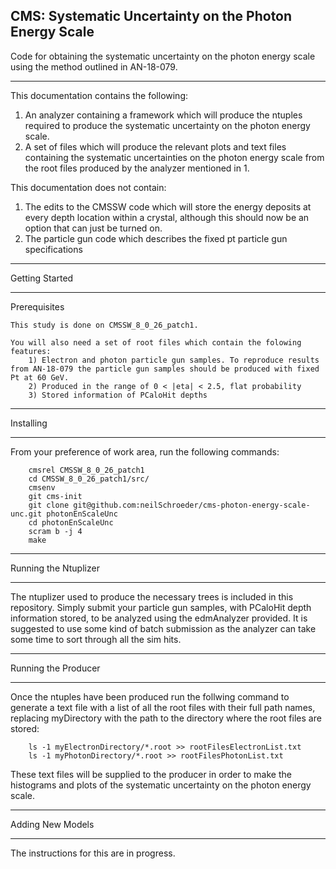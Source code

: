 CMS: Systematic Uncertainty on the Photon Energy Scale
----

Code for obtaining the systematic uncertainty on the photon energy scale using the method outlined in AN-18-079.

----

 This documentation contains the following:

 1) An analyzer containing a framework which will produce the ntuples required to produce the systematic uncertainty on the photon energy scale.
 2) A set of files which will produce the relevant plots and text files containing the systematic uncertainties on the photon energy scale from the root files produced by the analyzer mentioned in 1.

 This documentation does not contain:
 1) The edits to the CMSSW code which will store the energy deposits at every depth location within a crystal, although this should now be an option that can just be turned on.
 2) The particle gun code which describes the fixed pt particle gun specifications

----

Getting Started

----

Prerequisites

    This study is done on CMSSW_8_0_26_patch1.

    You will also need a set of root files which contain the folowing features:
        1) Electron and photon particle gun samples. To reproduce results from AN-18-079 the particle gun samples should be produced with fixed Pt at 60 GeV.
        2) Produced in the range of 0 < |eta| < 2.5, flat probability
        3) Stored information of PCaloHit depths

----

Installing

----

From your preference of work area, run the following commands:

```
    cmsrel CMSSW_8_0_26_patch1
    cd CMSSW_8_0_26_patch1/src/
    cmsenv
    git cms-init
    git clone git@github.com:neilSchroeder/cms-photon-energy-scale-unc.git photonEnScaleUnc
    cd photonEnScaleUnc
    scram b -j 4
    make
```

----

Running the Ntuplizer

----

The ntuplizer used to produce the necessary trees is included in this repository. Simply submit your particle gun samples, with PCaloHit depth information stored, to be analyzed using the edmAnalyzer provided. It is suggested to use some kind of batch submission as the analyzer can take some time to sort through all the sim hits.

----
    
Running the Producer

----

Once the ntuples have been produced run the follwing command to generate a text file with a list of all the root files with their full path names, replacing myDirectory with the path to the directory where the root files are stored:

```
    ls -1 myElectronDirectory/*.root >> rootFilesElectronList.txt
    ls -1 myPhotonDirectory/*.root >> rootFilesPhotonList.txt
```

These text files will be supplied to the producer in order to make the histograms and plots of the systematic uncertainty on the photon energy scale.

----

Adding New Models

----

The instructions for this are in progress.
